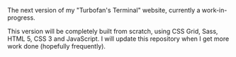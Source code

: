 The next version of my "Turbofan's Terminal" website, currently a work-in-progress.

This version will be completely built from scratch, using CSS Grid, Sass, HTML 5, CSS 3 and JavaScript. I will update this repository when I get more work done (hopefully frequently).
